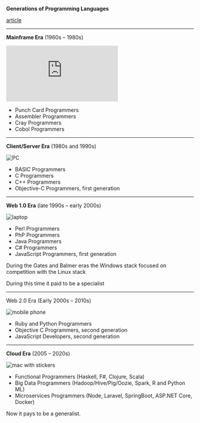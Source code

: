 **Generations of Programming Languages**


[article](http://www.infoworld.com/article/2616292/application-development/developer-divide--19-generations-of-computer-programmers.html)

---

**Mainframe Era**
(1960s – 1980s)

![mainframe](http://ibmmainframes.com/album_pic.php?pic_id=212)

* Punch Card Programmers
* Assembler Programmers
* Cray Programmers
* Cobol Programmers

---

**Client/Server Era**
(1980s and 1990s)

![PC](http://oldcomputers.net/pics/ibm5150.jpg)

* BASIC Programmers
* C Programmers
* C++ Programmers
* Objective-C Programmers, first generation

---

**Web 1.0 Era**
(late 1990s – early 2000s)

![laptop](https://uk.toluna.com/dpolls_images/2010/08/31/9b22aced-75a4-4f48-a7ea-aa9ab85de740_x365.png)

* Perl Programmers
* PhP Programmers
* Java Programmers
* C# Programmers
* JavaScript Programmers, first generation


During the Gates and Balmer eras the Windows stack focused on competition with the Linux stack


During this time it paid to be a specialist

---

Web 2.0 Era 
(Early 2000s – 2010s)

![mobile phone](http://media.gettyimages.com/photos/hand-holding-mobile-phone-pressing-with-thumb-on-screen-picture-id522543686?s=170667a&w=1007)

* Ruby and Python Programmers
* Objective C Programmers, second generation
* JavaScript Developers, second generation

---

**Cloud Era**
(2005 – 2020s)

![mac with stickers](https://thefpl.us/also-made/stickers/coder-macbook.jpg)

* Functional Programmers (Haskell, F#, Clojure, Scala)
* Big Data Programmers (Hadoop/Hive/Pig/Oozie, Spark, R and Python ML)
* Microservices Programmers (Node, Laravel, SpringBoot, ASP.NET Core, Docker)


Now it pays to be a generalist.  

